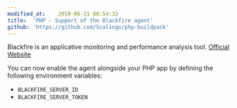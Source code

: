 ```yaml
---
modified_at:	2019-06-21 08:54:32
title:	'PHP - Support of the Blackfire agent'
github: 'https://github.com/Scalingo/php-buildpack'
---
```


Blackfire is an applicative monitoring and performance analysis tool. [Official Website](https://blackfire.io)

You can now enable the agent alongside your PHP app by defining the following environment variables:

- `BLACKFIRE_SERVER_ID`
- `BLACKFIRE_SERVER_TOKEN`
